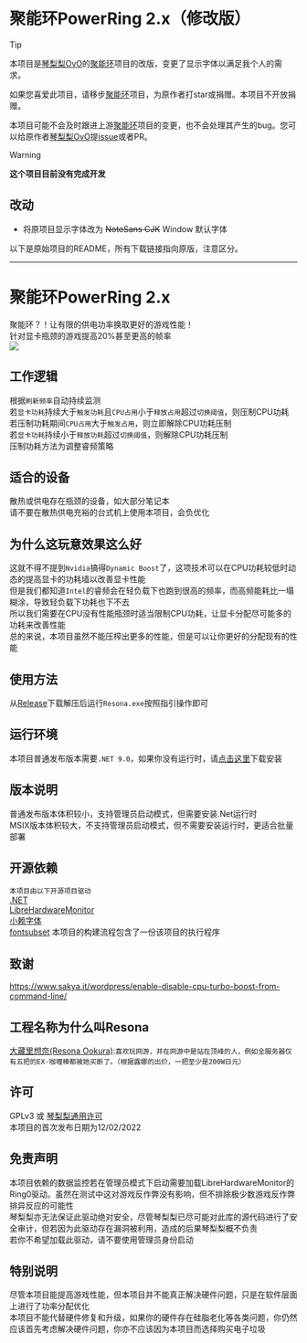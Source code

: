 # 聚能环PowerRing 2.x（修改版）

> [!TIP]
>
> 本项目是[琴梨梨OvO](https://github.com/qinlili23333)的[聚能环](https://github.com/GlacierLab/PowerRing)项目的改版，变更了显示字体以满足我个人的需求。
>
> 如果您喜爱此项目，请移步[聚能环](https://github.com/GlacierLab/PowerRing)项目，为原作者打star或捐赠。本项目不开放捐赠。
>
> 本项目可能不会及时跟进上游[聚能环](https://github.com/GlacierLab/PowerRing)项目的变更，也不会处理其产生的bug。您可以给原作者[琴梨梨OvO](https://github.com/qinlili23333)提[issue](https://github.com/GlacierLab/PowerRing/issues)或者PR。

> [!WARNING]
>
> **这个项目目前没有完成开发**

## 改动

- 将原项目显示字体改为 ~~NotoSans CJK~~ Window 默认字体



以下是原始项目的README，所有下载链接指向原版，注意区分。

---

# 聚能环PowerRing 2.x

聚能环？！让有限的供电功率换取更好的游戏性能！  
针对显卡瓶颈的游戏提高20%甚至更高的帧率  
[![](https://get.microsoft.com/images/en-us%20dark.svg)](https://apps.microsoft.com/detail/9N8BLRHH6JTV?mode=direct)  

## 工作逻辑

根据`刷新频率`自动持续监测  
若`显卡功耗`持续大于`触发功耗`且`CPU占用`小于`释放占用`超过`切换阈值`，则压制CPU功耗  
若压制功耗期间`CPU占用`大于`触发占用`，则立即解除CPU功耗压制  
若`显卡功耗`持续小于`释放功耗`超过`切换阈值`，则解除CPU功耗压制  
压制功耗方法为调整睿频策略  

## 适合的设备

散热或供电存在瓶颈的设备，如大部分笔记本  
请不要在散热供电充裕的台式机上使用本项目，会负优化  

## 为什么这玩意效果这么好

这就不得不提到`Nvidia`搞得`Dynamic Boost`了，这项技术可以在CPU功耗较低时动态的提高显卡的功耗墙以改善显卡性能  
但是我们都知道`Intel`的睿频会在轻负载下也跑到很高的频率，而高频能耗比一塌糊涂，导致轻负载下功耗也下不去  
所以我们需要在CPU没有性能瓶颈时适当限制CPU功耗，让显卡分配尽可能多的功耗来改善性能  
总的来说，本项目虽然不能压榨出更多的性能，但是可以让你更好的分配现有的性能  

## 使用方法

从[Release](https://github.com/GlacierLab/PowerRing/releases)下载解压后运行`Resona.exe`按照指引操作即可  

## 运行环境

本项目普通发布版本需要`.NET 9.0`，如果你没有运行时，请[点击这里](https://dotnet.microsoft.com/en-us/download/dotnet/9.0)下载安装  

## 版本说明

普通发布版本体积较小，支持管理员启动模式，但需要安装.Net运行时  
MSIX版本体积较大，不支持管理员启动模式，但不需要安装运行时，更适合批量部署  

## 开源依赖

`本项目由以下开源项目驱动`  
[.NET](https://github.com/dotnet)  
[LibreHardwareMonitor](https://github.com/LibreHardwareMonitor/LibreHardwareMonitor)  
[小赖字体](https://github.com/lxgw/kose-font)  
[fontsubset](https://github.com/821869798/fontsubset) 本项目的构建流程包含了一份该项目的执行程序  

## 致谢

https://www.sakya.it/wordpress/enable-disable-cpu-turbo-boost-from-command-line/  

## 工程名称为什么叫Resona

[大藏里想奈(Resona Ookura)](https://zh.moegirl.org.cn/%E5%A4%A7%E8%97%8F%E9%87%8C%E6%83%B3%E5%A5%88):`喜欢玩网游，并在网游中是站在顶峰的人，例如全服务器仅有五把的EX-咖喱棒都被她买断了。（根据露娜的出价，一把至少是200W日元）`

## 许可

GPLv3 或 [琴梨梨通用许可](https://github.com/qinlili23333/QinliliUniversalLicense)  
本项目的首次发布日期为12/02/2022  

## 免责声明

本项目依赖的数据监控若在管理员模式下启动需要加载LibreHardwareMonitor的Ring0驱动。虽然在测试中这对游戏反作弊没有影响，但不排除极少数游戏反作弊排异反应的可能性  
琴梨梨亦无法保证此驱动绝对安全，尽管琴梨梨已尽可能对此库的源代码进行了安全审计，但若因为此驱动存在漏洞被利用，造成的后果琴梨梨概不负责  
若你不希望加载此驱动，请不要使用管理员身份启动  

## 特别说明

尽管本项目能提高游戏性能，但本项目并不能真正解决硬件问题，只是在软件层面上进行了功率分配优化  
本项目不能代替硬件修复和升级，如果你的硬件存在硅脂老化等各类问题，你仍然应该首先考虑解决硬件问题，你亦不应该因为本项目而选择购买电子垃圾  